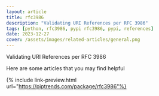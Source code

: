 ```yaml
---
layout: article
title: rfc3986
description: "Validating URI References per RFC 3986"
tags: [python, rfc3986, pypi rfc3986, pypi, references]
date: 2023-12-27
cover: /assets/images/related-articles/general.png
---
```


Validating URI References per RFC 3986

Here are some articles that you may find helpful

{% include link-preview.html url="https://piptrends.com/package/rfc3986"%}